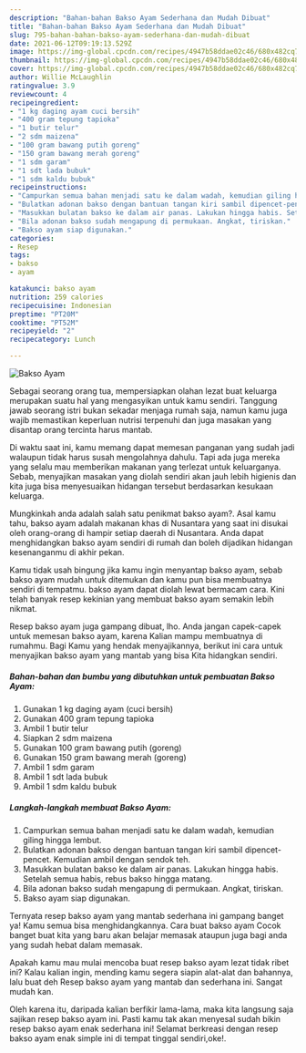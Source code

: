 ```yaml
---
description: "Bahan-bahan Bakso Ayam Sederhana dan Mudah Dibuat"
title: "Bahan-bahan Bakso Ayam Sederhana dan Mudah Dibuat"
slug: 795-bahan-bahan-bakso-ayam-sederhana-dan-mudah-dibuat
date: 2021-06-12T09:19:13.529Z
image: https://img-global.cpcdn.com/recipes/4947b58ddae02c46/680x482cq70/bakso-ayam-foto-resep-utama.jpg
thumbnail: https://img-global.cpcdn.com/recipes/4947b58ddae02c46/680x482cq70/bakso-ayam-foto-resep-utama.jpg
cover: https://img-global.cpcdn.com/recipes/4947b58ddae02c46/680x482cq70/bakso-ayam-foto-resep-utama.jpg
author: Willie McLaughlin
ratingvalue: 3.9
reviewcount: 4
recipeingredient:
- "1 kg daging ayam cuci bersih"
- "400 gram tepung tapioka"
- "1 butir telur"
- "2 sdm maizena"
- "100 gram bawang putih goreng"
- "150 gram bawang merah goreng"
- "1 sdm garam"
- "1 sdt lada bubuk"
- "1 sdm kaldu bubuk"
recipeinstructions:
- "Campurkan semua bahan menjadi satu ke dalam wadah, kemudian giling hingga lembut."
- "Bulatkan adonan bakso dengan bantuan tangan kiri sambil dipencet-pencet. Kemudian ambil dengan sendok teh."
- "Masukkan bulatan bakso ke dalam air panas. Lakukan hingga habis. Setelah semua habis, rebus bakso hingga matang."
- "Bila adonan bakso sudah mengapung di permukaan. Angkat, tiriskan."
- "Bakso ayam siap digunakan."
categories:
- Resep
tags:
- bakso
- ayam

katakunci: bakso ayam 
nutrition: 259 calories
recipecuisine: Indonesian
preptime: "PT20M"
cooktime: "PT52M"
recipeyield: "2"
recipecategory: Lunch

---
```



![Bakso Ayam](https://img-global.cpcdn.com/recipes/4947b58ddae02c46/680x482cq70/bakso-ayam-foto-resep-utama.jpg)

Sebagai seorang orang tua, mempersiapkan olahan lezat buat keluarga merupakan suatu hal yang mengasyikan untuk kamu sendiri. Tanggung jawab seorang istri bukan sekadar menjaga rumah saja, namun kamu juga wajib memastikan keperluan nutrisi terpenuhi dan juga masakan yang disantap orang tercinta harus mantab.

Di waktu  saat ini, kamu memang dapat memesan panganan yang sudah jadi walaupun tidak harus susah mengolahnya dahulu. Tapi ada juga mereka yang selalu mau memberikan makanan yang terlezat untuk keluarganya. Sebab, menyajikan masakan yang diolah sendiri akan jauh lebih higienis dan kita juga bisa menyesuaikan hidangan tersebut berdasarkan kesukaan keluarga. 



Mungkinkah anda adalah salah satu penikmat bakso ayam?. Asal kamu tahu, bakso ayam adalah makanan khas di Nusantara yang saat ini disukai oleh orang-orang di hampir setiap daerah di Nusantara. Anda dapat menghidangkan bakso ayam sendiri di rumah dan boleh dijadikan hidangan kesenanganmu di akhir pekan.

Kamu tidak usah bingung jika kamu ingin menyantap bakso ayam, sebab bakso ayam mudah untuk ditemukan dan kamu pun bisa membuatnya sendiri di tempatmu. bakso ayam dapat diolah lewat bermacam cara. Kini telah banyak resep kekinian yang membuat bakso ayam semakin lebih nikmat.

Resep bakso ayam juga gampang dibuat, lho. Anda jangan capek-capek untuk memesan bakso ayam, karena Kalian mampu membuatnya di rumahmu. Bagi Kamu yang hendak menyajikannya, berikut ini cara untuk menyajikan bakso ayam yang mantab yang bisa Kita hidangkan sendiri.

<!--inarticleads1-->

##### Bahan-bahan dan bumbu yang dibutuhkan untuk pembuatan Bakso Ayam:

1. Gunakan 1 kg daging ayam (cuci bersih)
1. Gunakan 400 gram tepung tapioka
1. Ambil 1 butir telur
1. Siapkan 2 sdm maizena
1. Gunakan 100 gram bawang putih (goreng)
1. Gunakan 150 gram bawang merah (goreng)
1. Ambil 1 sdm garam
1. Ambil 1 sdt lada bubuk
1. Ambil 1 sdm kaldu bubuk




<!--inarticleads2-->

##### Langkah-langkah membuat Bakso Ayam:

1. Campurkan semua bahan menjadi satu ke dalam wadah, kemudian giling hingga lembut.
1. Bulatkan adonan bakso dengan bantuan tangan kiri sambil dipencet-pencet. Kemudian ambil dengan sendok teh.
1. Masukkan bulatan bakso ke dalam air panas. Lakukan hingga habis. Setelah semua habis, rebus bakso hingga matang.
1. Bila adonan bakso sudah mengapung di permukaan. Angkat, tiriskan.
1. Bakso ayam siap digunakan.




Ternyata resep bakso ayam yang mantab sederhana ini gampang banget ya! Kamu semua bisa menghidangkannya. Cara buat bakso ayam Cocok banget buat kita yang baru akan belajar memasak ataupun juga bagi anda yang sudah hebat dalam memasak.

Apakah kamu mau mulai mencoba buat resep bakso ayam lezat tidak ribet ini? Kalau kalian ingin, mending kamu segera siapin alat-alat dan bahannya, lalu buat deh Resep bakso ayam yang mantab dan sederhana ini. Sangat mudah kan. 

Oleh karena itu, daripada kalian berfikir lama-lama, maka kita langsung saja sajikan resep bakso ayam ini. Pasti kamu tak akan menyesal sudah bikin resep bakso ayam enak sederhana ini! Selamat berkreasi dengan resep bakso ayam enak simple ini di tempat tinggal sendiri,oke!.

